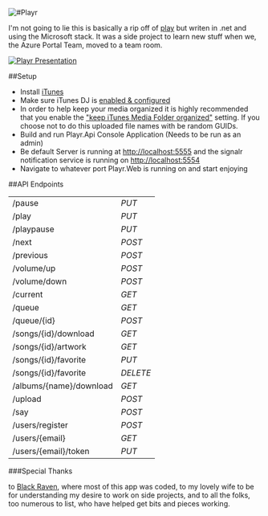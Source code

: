 ![#Playr](https://github.com/osbornm/Playr/blob/master/Media/logo.png?raw=true)

I'm not going to lie this is basically a rip off of [play](https://github.com/play) but writen in .net and using the Microsoft stack. It was a side project to learn new stuff when we, the Azure Portal Team, moved to a team room.

[![Playr Presentation](https://github.com/osbornm/Playr/blob/master/Media/SlidePreview.png?raw=true)
](http://speakerdeck.com/u/osbornm/p/playr)

##Setup

* Install [iTunes](http://itunes.apple.com)
* Make sure iTunes DJ is [enabled & configured](http://support.apple.com/kb/PH1741?viewlocale=en_US)
* In order to help keep your media organized it is highly recommended that you enable the ["keep iTunes Media Folder organized"](http://km.support.apple.com/library/APPLE/APPLECARE_ALLGEOS/HT1364/HT1364_02----003.png) setting. If you choose not to do this uploaded file names with be random GUIDs.
* Build and run Playr.Api Console Application (Needs to be run as an admin)
* Be default Server is running at [http://localhost:5555](http://localhost:5555) and the signalr notification service is running on [http://localhost:5554](http://localhost:5554)
* Navigate to whatever port Playr.Web is running on and start enjoying

##API Endpoints

<table>
	<tr><td>/pause                  </td><td><em>PUT    </em></td></tr>
	<tr><td>/play                   </td><td><em>PUT    </em></td></tr>
	<tr><td>/playpause              </td><td><em>PUT    </em></td></tr>
	<tr><td>/next                   </td><td><em>POST   </em></td></tr>
	<tr><td>/previous               </td><td><em>POST   </em></td></tr>
	<tr><td>/volume/up              </td><td><em>POST   </em></td></tr>
	<tr><td>/volume/down            </td><td><em>POST   </em></td></tr>
	<tr><td>/current                </td><td><em>GET    </em></td></tr>
	<tr><td>/queue                  </td><td><em>GET    </em></td></tr>
	<tr><td>/queue/{id}             </td><td><em>POST   </em></td></tr>
	<tr><td>/songs/{id}/download    </td><td><em>GET    </em></td></tr>
    <tr><td>/songs/{id}/artwork     </td><td><em>GET    </em></td></tr>
    <tr><td>/songs/{id}/favorite    </td><td><em>PUT    </em></td></tr>
    <tr><td>/songs/{id}/favorite    </td><td><em>DELETE </em></td></tr>
    <tr><td>/albums/{name}/download </td><td><em>GET    </em></td></tr>
    <tr><td>/upload                 </td><td><em>POST   </em></td></tr>
    <tr><td>/say                    </td><td><em>POST   </em></td></tr>
    <tr><td>/users/register         </td><td><em>POST   </em></td></tr>
    <tr><td>/users/{email}          </td><td><em>GET    </em></td></tr>
    <tr><td>/users/{email}/token    </td><td><em>PUT    </em></td></tr>
</table>


###Special Thanks

to [Black Raven](http://blackravenbrewing.com), where most of this app was coded, to my lovely wife to be for understanding my desire to work on side projects, and to all the folks, too numerous to list, who have helped get bits and pieces working. 